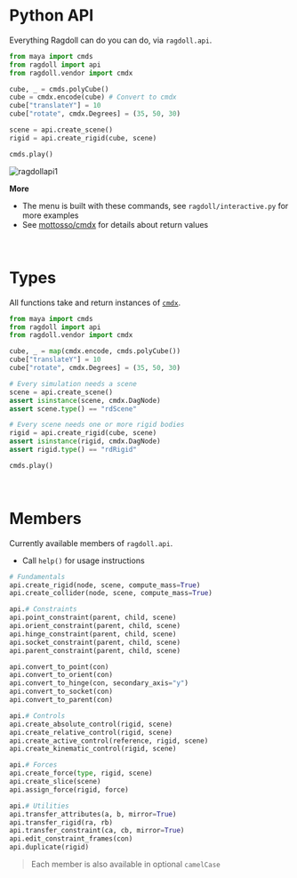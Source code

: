 # Python API

Everything Ragdoll can do you can do, via `ragdoll.api`.

```py
from maya import cmds
from ragdoll import api
from ragdoll.vendor import cmdx

cube, _ = cmds.polyCube()
cube = cmdx.encode(cube) # Convert to cmdx
cube["translateY"] = 10
cube["rotate", cmdx.Degrees] = (35, 50, 30)

scene = api.create_scene()
rigid = api.create_rigid(cube, scene)

cmds.play()
```

![ragdollapi1](https://user-images.githubusercontent.com/2152766/95583484-1a415b00-0a34-11eb-8f24-5a83b4ae2629.gif)

**More**

- The menu is built with these commands, see `ragdoll/interactive.py` for more examples
- See [mottosso/cmdx](https://github.com/mottosso/cmdx) for details about return values

<br>

# Types

All functions take and return instances of [`cmdx`](https://github.com/mottosso/cmdx).

```py
from maya import cmds
from ragdoll import api
from ragdoll.vendor import cmdx

cube, _ = map(cmdx.encode, cmds.polyCube())
cube["translateY"] = 10
cube["rotate", cmdx.Degrees] = (35, 50, 30)

# Every simulation needs a scene
scene = api.create_scene()
assert isinstance(scene, cmdx.DagNode)
assert scene.type() == "rdScene"

# Every scene needs one or more rigid bodies
rigid = api.create_rigid(cube, scene)
assert isinstance(rigid, cmdx.DagNode)
assert rigid.type() == "rdRigid"

cmds.play()
```

<br>

# Members

Currently available members of `ragdoll.api`.

- Call `help()` for usage instructions

```py
# Fundamentals
api.create_rigid(node, scene, compute_mass=True)
api.create_collider(node, scene, compute_mass=True)

api.# Constraints
api.point_constraint(parent, child, scene)
api.orient_constraint(parent, child, scene)
api.hinge_constraint(parent, child, scene)
api.socket_constraint(parent, child, scene)
api.parent_constraint(parent, child, scene)

api.convert_to_point(con)
api.convert_to_orient(con)
api.convert_to_hinge(con, secondary_axis="y")
api.convert_to_socket(con)
api.convert_to_parent(con)

api.# Controls
api.create_absolute_control(rigid, scene)
api.create_relative_control(rigid, scene)
api.create_active_control(reference, rigid, scene)
api.create_kinematic_control(rigid, scene)

api.# Forces
api.create_force(type, rigid, scene)
api.create_slice(scene)
api.assign_force(rigid, force)

api.# Utilities
api.transfer_attributes(a, b, mirror=True)
api.transfer_rigid(ra, rb)
api.transfer_constraint(ca, cb, mirror=True)
api.edit_constraint_frames(con)
api.duplicate(rigid)
```

> Each member is also available in optional `camelCase`
